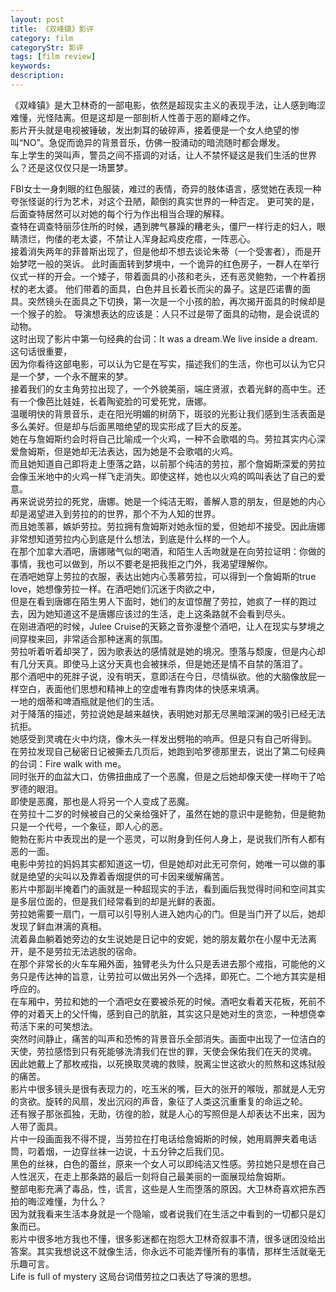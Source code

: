 ```yaml
---
layout: post
title: 《双峰镇》影评
category: film
categoryStr: 影评
tags: [film review]
keywords:
description: 
---
```


《双峰镇》是大卫林奇的一部电影，依然是超现实主义的表现手法，让人感到晦涩难懂，光怪陆离。但是这却是一部剖析人性善于恶的巅峰之作。    
影片开头就是电视被锤破，发出刺耳的破碎声，接着便是一个女人绝望的惨叫“NO”。急促而诡异的背景音乐，仿佛一股涌动的暗流随时都会爆发。  
车上学生的哭叫声，警员之间不搭调的对话，让人不禁怀疑这是我们生活的世界么？还是这仅仅只是一场噩梦。  
  
FBI女士一身刺眼的红色服装，难过的表情，奇异的肢体语言，感觉她在表现一种夸张怪诞的行为艺术，对这个丑陋，颠倒的真实世界的一种否定。
更可笑的是，后面查特居然可以对她的每个行为作出相当合理的解释。  
查特在调查特丽莎住所的时候，遇到脾气暴躁的糟老头，僵尸一样行走的妇人，眼睛溃烂，佝偻的老太婆，不禁让人浑身起鸡皮疙瘩，一阵恶心。  
接着消失两年的菲普斯出现了，但是他却不想去谈论朱蒂（一个受害者），而是开始梦呓一般的哭诉。
此时画面转到梦境中，一个诡异的红色房子，一群人在举行仪式一样的开会。一个矮子，带着面具的小孩和老头，还有恶灵鲍勃，一个杵着拐杖的老太婆。
他们带着的面具，白色并且长着长而尖的鼻子。这是匹诺曹的面具。突然镜头在面具之下切换，第一次是一个小孩的脸，再次揭开面具的时候却是一个猴子的脸。
导演想表达的应该是：人只不过是带了面具的动物，是会说谎的动物。  
这时出现了影片中第一句经典的台词：It was a dream.We live inside a dream.这句话很重要，  
因为你看待这部电影，可以认为它是在写实，描述我们的生活，你也可以认为它只是一个梦，一个永不醒来的梦。     
接着我们的女主角劳拉出现了，一个外貌美丽，端庄贤淑，衣着光鲜的高中生。还有一个像芭比娃娃，长着陶瓷脸的可爱死党，唐娜。  
温暖明快的背景音乐，走在阳光明媚的树荫下，斑驳的光影让我们感到生活表面是多么美好。但是却与后面黑暗绝望的现实形成了巨大的反差。  
她在与詹姆斯约会时将自己比喻成一个火鸡，一种不会歌唱的鸟。劳拉其实内心深爱詹姆斯，但是她却无法表达，因为她是不会歌唱的火鸡。  
而且她知道自己即将走上堕落之路，以前那个纯洁的劳拉，那个詹姆斯深爱的劳拉会像玉米地中的火鸡一样飞走消失。即使这样，她也以火鸡的鸣叫表达了自己的爱意。  
再来说说劳拉的死党，唐娜。她是一个纯洁无暇，善解人意的朋友，但是她的内心却是渴望进入到劳拉的的世界，那个不为人知的世界。  
而且她羡慕，嫉妒劳拉。劳拉拥有詹姆斯对她永恒的爱，但她却不接受。因此唐娜非常想知道劳拉内心到底是什么想法，到底是什么样的一个人。  
在那个加拿大酒吧，唐娜赌气似的喝酒，和陌生人舌吻就是在向劳拉证明：你做的事情，我也可以做到，所以不要老是把我拒之门外，我渴望理解你。  
在酒吧她穿上劳拉的衣服，表达出她内心羡慕劳拉，可以得到一个詹姆斯的true love，她想像劳拉一样。在酒吧她们沉迷于肉欲之中，  
但是在看到唐娜在陌生男人下面时，她们的友谊惊醒了劳拉，她疯了一样的跑过去，因为她知道这不是唐娜应该过的生活，走上这条路就不会看到尽头。  
在刚进酒吧的时候，Julee Cruise的天籁之音弥漫整个酒吧，让人在现实与梦境之间穿梭来回，非常适合那种迷离的氛围。  
劳拉听着听着却哭了，因为歌表达的感情就是她的境况。堕落与颓废，但是内心却有几分天真。即使马上这分天真也会被抹杀，但是她还是情不自禁的落泪了。  
那个酒吧中的死胖子说，没有明天，意即活在今日，尽情纵欲。他的大脑像放屁一样空白，表面他们思想和精神上的空虚唯有靠肉体的快感来填满。  
一地的烟蒂和啤酒瓶就是他们的生活。  
对于降落的描述，劳拉说她是越来越快，表明她对那无尽黑暗深渊的吸引已经无法抗拒。  
她感受到灵魂在火中灼烧，像木头一样发出劈啪的响声。但是只有自己听得到。    
在劳拉发现自己秘密日记被撕去几页后，她跑到哈罗德那里去，说出了第二句经典的台词：Fire walk with me。  
同时张开的血盆大口，仿佛扭曲成了一个恶魔，但是之后她却像天使一样吻干了哈罗德的眼泪。    
即使是恶魔，那也是人将另一个人变成了恶魔。  
在劳拉十二岁的时候被自己的父亲给强奸了，虽然在她的意识中是鲍勃，但是鲍勃只是一个代号，一个象征，即人心的恶。  
鲍勃在影片中表现出的是一个恶灵，可以附身到任何人身上，是说我们所有人都有恶的一面。  
电影中劳拉的妈妈其实都知道这一切，但是她却对此无可奈何，她唯一可以做的事就是绝望的尖叫以及靠着香烟提供的可卡因来缓解痛苦。    
影片中那副半掩着门的画就是一种超现实的手法，看到画后我觉得时间和空间其实是多层位面的，但是我们经常看到的却是光鲜的表面。  
劳拉她需要一扇门，一扇可以引导别人进入她内心的门。但是当门开了以后，她却发现了鲜血淋漓的真相。  
流着鼻血躺着她旁边的女生说她是日记中的安妮，她的朋友戴尔在小屋中无法离开，是不是劳拉无法逃脱的宿命。  
在那个非常长的火车车厢外面，独臂老头为什么只是丢进去那个戒指，可能他的义务只是传达神的旨意，让劳拉可以做出另外一个选择，即死亡。二个地方其实是相呼应的。  
在车厢中，劳拉和她的一个酒吧女在要被杀死的时候。酒吧女看着天花板，死前不停的对着天上的父忏悔，感到自己的肮脏，其实这只是她对生的贪恋，一种想侥幸苟活下来的可笑想法。  
突然时间静止，痛苦的叫声和恐怖的背景音乐全部消失。画面中出现了一位洁白的天使，劳拉感悟到只有死能够洗清我们在世的罪，天使会保佑我们在天的灵魂。  
因此她戴上了那枚戒指，以死换取灵魂的救赎，脱离尘世这欲火的煎熬和这炼狱般的痛苦。    
影片中很多镜头是很有表现力的，吃玉米的嘴，巨大的张开的喉咙，那就是人无穷的贪欲。旋转的风扇，发出沉闷的声音，象征了人类这沉重重复的命运之轮。  
还有猴子那张孤独，无助，彷徨的脸，就是人心的写照但是人却表达不出来，因为人带了面具。  
片中一段画面我不得不提，当劳拉在打电话给詹姆斯的时候，她用肩胛夹着电话筒，叼着烟，一边穿丝袜一边说，十五分钟之后我们见。  
黑色的丝袜，白色的蕾丝，原来一个女人可以即纯洁又性感。劳拉她只是想在自己人性泯灭，在走上那条路的最后一刻将自己最美丽的一面展现给詹姆斯。  
整部电影充满了毒品，性，谎言，这些是人生而堕落的原因。大卫林奇喜欢把东西拍的晦涩难懂，为什么？  
因为就我看来生活本身就是一个隐喻，或者说我们在生活之中看到的一切都只是幻象而已。    
影片中很多地方我也不懂，很多影迷都在抱怨大卫林奇叙事不清，很多谜团没给出答案。其实我想说这不就像生活，你永远不可能弄懂所有的事情，那样生活就毫无乐趣可言。  
Life is full of mystery 这局台词借劳拉之口表达了导演的思想。  